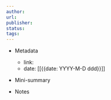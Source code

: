 ```yaml
---
author: 
url: 
publisher: 
status: 
tags: 
---
```

- Metadata
	- link: 
	- date: [[{{date: YYYY-M-D ddd}}]]
- Mini-summary

- Notes
